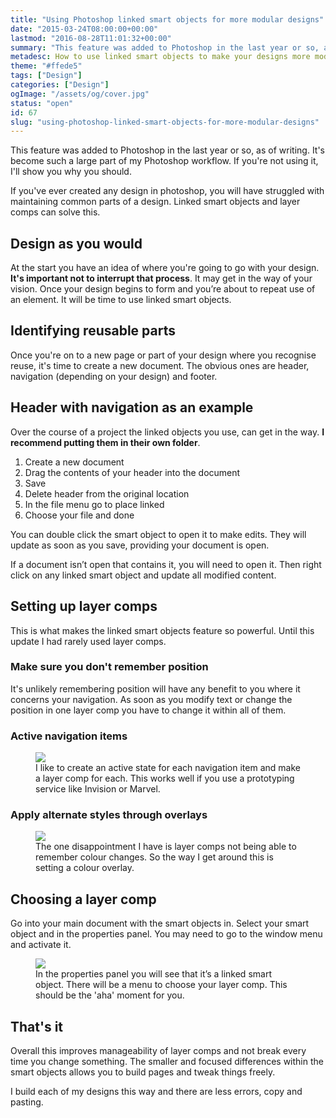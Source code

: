 ```yaml
---
title: "Using Photoshop linked smart objects for more modular designs"
date: "2015-03-24T08:00:00+00:00"
lastmod: "2016-08-28T11:01:32+00:00"
summary: "This feature was added to Photoshop in the last year or so, as of writing. I aim to show you how it will make your PSDs more manageable. It’s become such a large part of my Photoshop workflow. If you’re not using it, this post will definitely make you want to."
metadesc: How to use linked smart objects to make your designs more modular and easy to update."
theme: "#ffede5"
tags: ["Design"]
categories: ["Design"]
ogImage: "/assets/og/cover.jpg"
status: "open"
id: 67
slug: "using-photoshop-linked-smart-objects-for-more-modular-designs"
---
```


This feature was added to Photoshop in the last year or so, as of writing. It's become such a large part of my Photoshop workflow. If you're not using it, I'll show you why you should. 

If you've ever created any design in photoshop, you will have struggled with maintaining common parts of a design. Linked smart objects and layer comps can solve this.

## Design as you would
At the start you have an idea of where you're going to go with your design. **It's important not to interrupt that process**. It may get in the way of your vision. Once your design begins to form and you’re about to repeat use of an element. It will be time to use linked smart objects.

## Identifying reusable parts
Once you're on to a new page or part of your design where you recognise reuse, it's time to create a new document. The obvious ones are header, navigation (depending on your design) and footer.

## Header with navigation as an example
Over the course of a project the linked objects you use, can get in the way. **I recommend putting them in their own folder**. 

1. Create a new document
2. Drag the contents of your header into the document
3. Save
4. Delete header from the original location
5. In the file menu go to place linked
6. Choose your file and done

You can double click the smart object to open it to make edits. They will update as soon as you save, providing your document is open.

If a document isn’t open that contains it, you will need to open it. Then right click on any linked smart object and update all modified content.

## Setting up layer comps
This is what makes the linked smart objects feature so powerful. Until this update I had rarely used layer comps. 

### Make sure you don't remember position
It's unlikely remembering position will have any benefit to you where it concerns your navigation. As soon as you modify text or change the position in one layer comp you have to change it within all of them.

### Active navigation items
<figure>
<Image src="/static/images/blog/create-layer-comp.png" width={738} height={492} />
<figcaption>
I like to create an active state for each navigation item and make a layer comp for each. This works well if you use a prototyping service like Invision or Marvel.
</figcaption>
</figure>

### Apply alternate styles through overlays

<figure>
<Image src="/static/images/blog/layers-with-overlays.png" width={738} height={492} />
<figcaption>
The one disappointment I have is layer comps not being able to remember colour changes. So the way I get around this is setting a colour overlay.
</figcaption>
</figure>

## Choosing a layer comp
Go into your main document with the smart objects in. Select your smart object and in the properties panel. You may need to go to the window menu and activate it.

<figure>
<Image src="/static/images/blog/properties-comp-chosen.png" width={738} height={492} />
<figcaption>
In the properties panel you will see that it’s a linked smart object. There will be a menu to choose your layer comp. This should be the 'aha' moment for you.
</figcaption>
</figure>

## That's it
Overall this improves manageability of layer comps and not break every time you change something. The smaller and focused differences within the smart objects allows you to build pages and tweak things freely.

I build each of my designs this way and there are less errors, copy and pasting.